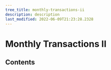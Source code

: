 ```yaml
---
tree_title: monthly-transactions-ii
description: description
last_modified: 2022-06-09T21:23:28.2328
---
```


# Monthly Transactions II

## Contents
